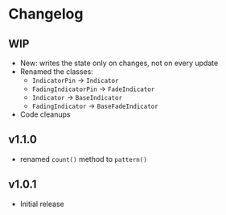 # Changelog

## WIP

- New: writes the state only on changes, not on every update
- Renamed the classes:
  - `IndicatorPin` -> `Indicator`
  - `FadingIndicatorPin` -> `FadeIndicator`
  - `Indicator` -> `BaseIndicator`
  - `FadingIndicator` -> `BaseFadeIndicator`
- Code cleanups

## v1.1.0

- renamed `count()` method to `pattern()`

## v1.0.1

- Initial release
